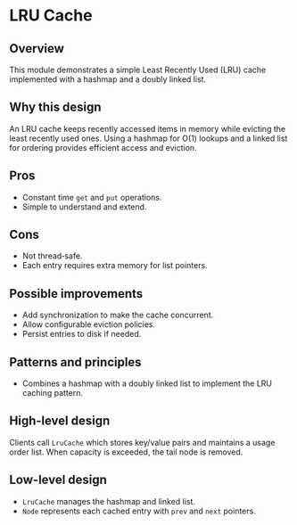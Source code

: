 # LRU Cache

## Overview
This module demonstrates a simple Least Recently Used (LRU) cache implemented with a hashmap and a doubly linked list.

## Why this design
An LRU cache keeps recently accessed items in memory while evicting the least recently used ones. Using a hashmap for O(1) lookups and a linked list for ordering provides efficient access and eviction.

## Pros
- Constant time `get` and `put` operations.
- Simple to understand and extend.

## Cons
- Not thread‑safe.
- Each entry requires extra memory for list pointers.

## Possible improvements
- Add synchronization to make the cache concurrent.
- Allow configurable eviction policies.
- Persist entries to disk if needed.

## Patterns and principles
- Combines a hashmap with a doubly linked list to implement the LRU caching pattern.

## High-level design
Clients call `LruCache` which stores key/value pairs and maintains a usage order list. When capacity is exceeded, the tail node is removed.

## Low-level design
- `LruCache` manages the hashmap and linked list.
- `Node` represents each cached entry with `prev` and `next` pointers.
